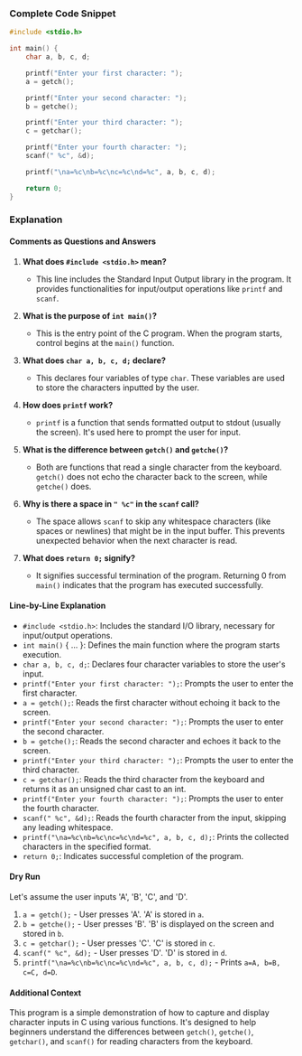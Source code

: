 ### Complete Code Snippet

```c
#include <stdio.h>

int main() {
    char a, b, c, d;

    printf("Enter your first character: ");
    a = getch();

    printf("Enter your second character: ");
    b = getche();

    printf("Enter your third character: ");
    c = getchar();

    printf("Enter your fourth character: ");
    scanf(" %c", &d);

    printf("\na=%c\nb=%c\nc=%c\nd=%c", a, b, c, d);

    return 0;
}
```

### Explanation

#### Comments as Questions and Answers

1. **What does `#include <stdio.h>` mean?**

   -  This line includes the Standard Input Output library in the program. It provides functionalities for input/output operations like `printf` and `scanf`.

2. **What is the purpose of `int main()`?**

   -  This is the entry point of the C program. When the program starts, control begins at the `main()` function.

3. **What does `char a, b, c, d;` declare?**

   -  This declares four variables of type `char`. These variables are used to store the characters inputted by the user.

4. **How does `printf` work?**

   -  `printf` is a function that sends formatted output to stdout (usually the screen). It's used here to prompt the user for input.

5. **What is the difference between `getch()` and `getche()`?**

   -  Both are functions that read a single character from the keyboard. `getch()` does not echo the character back to the screen, while `getche()` does.

6. **Why is there a space in `" %c"` in the `scanf` call?**

   -  The space allows `scanf` to skip any whitespace characters (like spaces or newlines) that might be in the input buffer. This prevents unexpected behavior when the next character is read.

7. **What does `return 0;` signify?**
   -  It signifies successful termination of the program. Returning 0 from `main()` indicates that the program has executed successfully.

#### Line-by-Line Explanation

-  `#include <stdio.h>`: Includes the standard I/O library, necessary for input/output operations.
-  `int main()` { ... }: Defines the main function where the program starts execution.
-  `char a, b, c, d;`: Declares four character variables to store the user's input.
-  `printf("Enter your first character: ");`: Prompts the user to enter the first character.
-  `a = getch();`: Reads the first character without echoing it back to the screen.
-  `printf("Enter your second character: ");`: Prompts the user to enter the second character.
-  `b = getche();`: Reads the second character and echoes it back to the screen.
-  `printf("Enter your third character: ");`: Prompts the user to enter the third character.
-  `c = getchar();`: Reads the third character from the keyboard and returns it as an unsigned char cast to an int.
-  `printf("Enter your fourth character: ");`: Prompts the user to enter the fourth character.
-  `scanf(" %c", &d);`: Reads the fourth character from the input, skipping any leading whitespace.
-  `printf("\na=%c\nb=%c\nc=%c\nd=%c", a, b, c, d);`: Prints the collected characters in the specified format.
-  `return 0;`: Indicates successful completion of the program.

#### Dry Run

Let's assume the user inputs 'A', 'B', 'C', and 'D'.

1. `a = getch();` - User presses 'A'. 'A' is stored in `a`.
2. `b = getche();` - User presses 'B'. 'B' is displayed on the screen and stored in `b`.
3. `c = getchar();` - User presses 'C'. 'C' is stored in `c`.
4. `scanf(" %c", &d);` - User presses 'D'. 'D' is stored in `d`.
5. `printf("\na=%c\nb=%c\nc=%c\nd=%c", a, b, c, d);` - Prints `a=A, b=B, c=C, d=D`.

#### Additional Context

This program is a simple demonstration of how to capture and display character inputs in C using various functions. It's designed to help beginners understand the differences between `getch()`, `getche()`, `getchar()`, and `scanf()` for reading characters from the keyboard.
